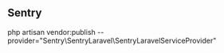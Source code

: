 ## Sentry
php artisan vendor:publish --provider="Sentry\SentryLaravel\SentryLaravelServiceProvider"
